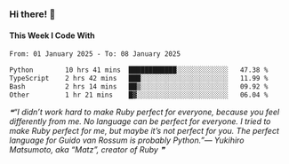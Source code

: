 ### Hi there! 👋

#### This Week I Code With
<!--START_SECTION:waka-->

```txt
From: 01 January 2025 - To: 08 January 2025

Python        10 hrs 41 mins  ████████████░░░░░░░░░░░░░   47.38 %
TypeScript    2 hrs 42 mins   ███░░░░░░░░░░░░░░░░░░░░░░   11.99 %
Bash          2 hrs 14 mins   ██▒░░░░░░░░░░░░░░░░░░░░░░   09.92 %
Other         1 hr 21 mins    █▓░░░░░░░░░░░░░░░░░░░░░░░   06.04 %
```

<!--END_SECTION:waka-->

<!--STARTS_HERE_QUOTE_README-->
<i>❝“I didn’t work hard to make Ruby perfect for everyone, because you feel differently from me.  No language can be perfect for everyone.  I tried to make Ruby perfect for me, but maybe it’s not perfect for you.  The perfect language for Guido van Rossum is probably Python.”— Yukihiro Matsumoto, aka “Matz”, creator of Ruby   ❞</i>
<!--ENDS_HERE_QUOTE_README-->
